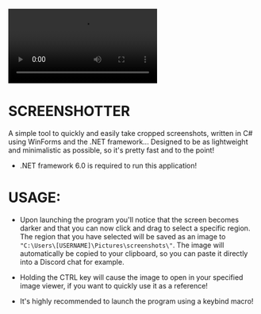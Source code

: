 ![Alt Text](https://media.giphy.com/media/hES9wSnCaL2vcWp4QH/giphy.mp4)

# SCREENSHOTTER
A simple tool to quickly and easily take cropped screenshots, written in C# using WinForms and the .NET framework...
Designed to be as lightweight and minimalistic as possible, so it's pretty fast and to the point!

* .NET framework 6.0 is required to run this application!

# USAGE:
* Upon launching the program you'll notice that the screen becomes darker and that you can now click and drag to select a specific region.
The region that you have selected will be saved as an image to `"C:\Users\[USERNAME]\Pictures\screenshots\"`. The image will automatically be copied
to your clipboard, so you can paste it directly into a Discord chat for example.

* Holding the CTRL key will cause the image to open in your specified image viewer, if you want to quickly use it as a reference!
* It's highly recommended to launch the program using a keybind macro!
